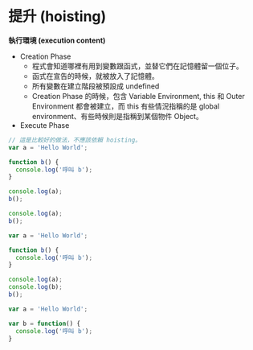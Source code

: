 # 提升 (hoisting)

**執行環境 (execution content)**

* Creation Phase
  * 程式會知道哪裡有用到變數跟函式，並替它們在記憶體留一個位子。
  * 函式在宣告的時候，就被放入了記憶體。
  * 所有變數在建立階段被預設成 undefined
  * Creation Phase 的時候，包含 Variable Environment, this 和 Outer Environment 都會被建立，而 this 有些情況指稱的是 global environment、有些時候則是指稱到某個物件 Object。
* Execute Phase


```js
// 這是比較好的做法，不應該依賴 hoisting。
var a = 'Hello World';

function b() {
  console.log('呼叫 b');
}

console.log(a);
b();
```
<!-- Hello World, 呼叫 b -->

```js
console.log(a);
b();

var a = 'Hello World';

function b() {
  console.log('呼叫 b');
}
```
<!-- undefined, 呼叫 b -->

```js
console.log(a);
console.log(b);
b();

var a = 'Hello World';

var b = function() {
  console.log('呼叫 b');
}
```
<!-- undefined, undefined, b is not a function -->